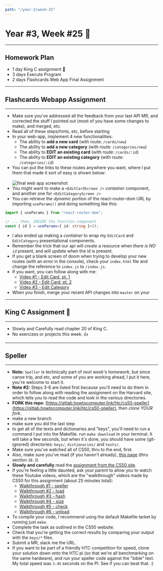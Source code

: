 ```yaml
---
path: "/year-3/week-25"
---
```


# Year #3, Week #25 🎽

---

## Homework Plan

- 1 day King C assignment 👑
- 3 days Execute Program
- 2 days Flashcards Web App Final Assignment

---

## Flashcards Webapp Assignment

---

- Make sure you've addressed all the feedback from your last API MR, and
  corrected the stuff I pointed out (most of you have some changes to make), and
  merged, etc.
- Read all of these steps/hints, etc, before starting
- In your web-app, implement 4 new functionalities:
  - The ability to **add a new card** (with route: `/cards/new`)
  - The ability to **add a new category** (with route: `/categories/new`)
  - The ability to **EDIT an existing card** (with route: `/cards/:id`)
  - The ability to **EDIT an existing category** (with route: `/categories/:id`)
- You can put the links to these routes anywhere you want, where I put them that
  made it sort of easy is shown below:<br /><br />
  ![final web app screenshot](/images/final-web-app-screenshot.png)<br />
- You might want to make a `<EditCardScreen />` _container_ component, and
  another one for `<EditCategoryScreen />`
- You can retrieve the _dynamic_ portion of the react-router-dom URL by
  importing `useParams()` and doing something like this:

```ts
import { useParams } from "react-router-dom";

// ... then, INSIDE the function component
const { id } = useParams<{ id: string }>();
```

- I also ended up making a _container_ to wrap my `EditCard` and `EditCategory`
  presentational components.
- Remember the trick that our api will _create_ a resource when _there is NO
  `id`_ present, and will _update_ when the id is present.
- If you get a blank screen of doom when trying to develop your new routes (with
  an error in the console), check your `index.html` file and change the
  reference to `index.js` to `/index.js`.
- If you want, you can follow along with me:
  - [Video #1 - Edit Card, pt. 1](https://flp-assets.nyc3.digitaloceanspaces.com/storage/htc-videos/flashcards/34--web-edit-card-1.mp4)
  - [Video #2 - Edit Card, pt. 2](https://flp-assets.nyc3.digitaloceanspaces.com/storage/htc-videos/flashcards/35--web-edit-card-2.mp4)
  - [Video #3 - Edit Category](https://flp-assets.nyc3.digitaloceanspaces.com/storage/htc-videos/flashcards/36--web-edit-category.mp4)
- When you finish, merge your recent API changes into `master` on your

---

## King C Assignment 👑

---

- Slowly and Carefully read chapter 20 of King C.
- No exercizes or projects this week. 👍

---

## Speller

---

- **Note:** `Speller` is technically part of _next week's homework_, but since
  canoe trip, and etc, and some of you are working ahead, I put it here, you're
  welcome to start it.
- **Note #2:** Steps 3-6 are listed first because you'll need to do them in
  order to follow along with reading the assignment on the Harvard site, which
  tells you to read the code and look in the various directories.
- **FORK this repo**:
  [https://gitlab.howtocomputer.link/htc/cs50-speller](https://gitlab.howtocomputer.link/htc/cs50-speller),
  then _clone YOUR fork_.
- make a new branch
- make sure you did the last step
- to get all of the texts and dictionaries and "keys", you'll need to run a
  command I put into the Makefile. run `make download` in your terminal. It will
  take a few seconds, but when it's done, you should have some (git-ignored)
  directories: `keys/`, `dictionaries/` and `texts/`.
- Make sure you've watched all of CS50, thru to the end, first.
- Also, make sure you've read (if you haven't already),
  [this page](https://craftinginterpreters.com/hash-tables.html) (thru section
  `20.3`)
- **Slowly and carefully** read the
  [assignment from the CS50 site](https://cs50.harvard.edu/college/2019/fall/psets/5/speller/).
- If you're feeling a little daunted, ask your parent to allow you to watch
  these Youtube videos, which are the "walkthrough" videos made by CS50 for this
  assignment (about 25 minutes total):
  - [Walkthrough #1 - speller](https://htc-viewer.netlify.app/?id=_z57x5PGF4w)
  - [Walkthrough #2 - load](https://htc-viewer.netlify.app/?id=-BX4wLZRwbc)
  - [Walkthrough #3 - hash](https://htc-viewer.netlify.app/?id=mMj9ZmcB6ls)
  - [Walkthrough #4 - size](https://htc-viewer.netlify.app/?id=3cD-_NGTw9A)
  - [Walkthrough #5 - check](https://htc-viewer.netlify.app/?id=qPz_Mr69yE0)
  - [Walkthrough #6 - unload](https://htc-viewer.netlify.app/?id=qkC4l0pUvCk)
- To compile your code, I recommend using the default Makefile tarket by running
  just `make`.
- Complete the task as outlined in the CS50 website.
- Check that you're getting the correct results by comparing your output with
  the `keys/*` files.
- Submit a MR, slack me the URL.
- If you want to be part of a friendly HTC competition for speed, clone your
  solution down onto the HTC pi (so that we're all benchmarking on the same
  hardware), and run your speller code against the "bible" text. My total speed
  was `3.45` seconds on the PI. See if you can beat that. :)
